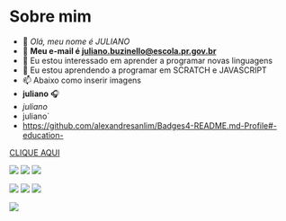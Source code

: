 # Sobre mim
- 👋 *Olá, meu nome é JULIANO*
- 👀 **Meu e-mail é juliano.buzinello@escola.pr.gov.br**
- 🌱 Eu estou interessado em aprender a programar novas linguagens
- 💞️ Eu estou aprendendo a programar em SCRATCH e JAVASCRIPT
- 📫 Abaixo como inserir imagens
- **juliano** 🎧
- _juliano_
- juliano`
- https://github.com/alexandresanlim/Badges4-README.md-Profile#-education-

[CLIQUE AQUI](https://www.youtube.com/)

[![](https://img.shields.io/badge/YouTube-FF0000?style=for-the-badge&logo=youtube&logoColor=white)](https://www.youtube.com/)
[![](https://img.shields.io/badge/Instagram-E4405F?style=for-the-badge&logo=instagram&logoColor=white)](https://www.instagram.com/julianobuzinello)
[![](https://img.shields.io/badge/Facebook-1877F2?style=for-the-badge&logo=facebook&logoColor=white)](https://www.facebook.com)

![](https://img.shields.io/badge/Scratch-4D97FF?style=for-the-badge&logo=Scratch&logoColor=white)
![](https://img.shields.io/badge/JavaScript-323330?style=for-the-badge&logo=javascript&logoColor=F7DF1E)
![](https://img.shields.io/badge/Instagram-E4405F?style=for-the-badge&logo=instagram&logoColor=white)

<img src="https://img.shields.io/badge/Scratch-4D97FF?style=for-the-badge&logo=Scratch&logoColor=white">
